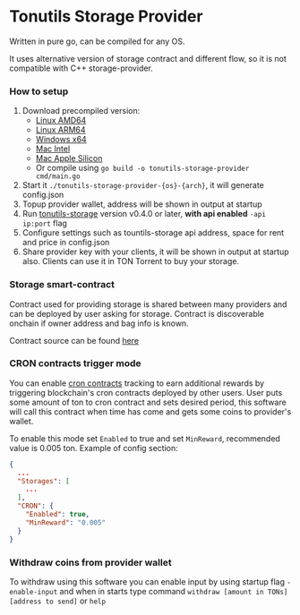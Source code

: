 # Tonutils Storage Provider

Written in pure go, can be compiled for any OS.

It uses alternative version of storage contract and different flow, so it is not compatible with C++ storage-provider.

### How to setup

1. Download precompiled version:
   * [Linux AMD64](https://github.com/xssnick/tonutils-storage-provider/releases/download/v0.3.0/tonutils-storage-provider-linux-amd64)
   * [Linux ARM64](https://github.com/xssnick/tonutils-storage-provider/releases/download/v0.3.0/tonutils-storage-provider-linux-arm64)
   * [Windows x64](https://github.com/xssnick/tonutils-storage-provider/releases/download/v0.3.0/tonutils-storage-provider-x64.exe)
   * [Mac Intel](https://github.com/xssnick/tonutils-storage-provider/releases/download/v0.3.0/tonutils-storage-provider-mac-amd64)
   * [Mac Apple Silicon](https://github.com/xssnick/tonutils-storage-provider/releases/download/v0.3.0/tonutils-storage-provider-mac-arm64)
   * Or compile using `go build -o tonutils-storage-provider cmd/main.go`
2. Start it `./tonutils-storage-provider-{os}-{arch}`, it will generate config.json
3. Topup provider wallet, address will be shown in output at startup
4. Run [tonutils-storage](https://github.com/xssnick/tonutils-storage) version v0.4.0 or later, **with api enabled** `-api ip:port` flag
5. Configure settings such as tountils-storage api address, space for rent and price in config.json
6. Share provider key with your clients, it will be shown in output at startup also. Clients can use it in TON Torrent to buy your storage.

### Storage smart-contract

Contract used for providing storage is shared between many providers and can be deployed by user asking for storage. Contract is discoverable onchain if owner address and bag info is known. 

Contract source can be found [here](https://github.com/xssnick/tonutils-contracts/blob/master/contracts/storage/storage-contract.fc)

### CRON contracts trigger mode

You can enable [cron contracts](https://github.com/xssnick/cron-contract) tracking to earn additional rewards by triggering blockchain's cron contracts deployed by other users. 
User puts some amount of ton to cron contract and sets desired period, this software will call this contract when time has come and gets some coins to provider's wallet.

To enable this mode set `Enabled` to true and set `MinReward`, recommended value is 0.005 ton.
Example of config section: 

```json
{
  ...
  "Storages": [
    ...
  ],
  "CRON": {
    "Enabled": true,
    "MinReward": "0.005"
  }
}
```

### Withdraw coins from provider wallet

To withdraw using this software you can enable input by using startup flag `-enable-input` and when in starts type command `withdraw [amount in TONs] [address to send]` or `help`
